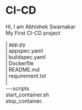 # CI-CD

Hi, I am Abhishek Swarnakar
<br>
My First CI-CD project

|   app.py
<br>
|   appspec.yaml
<br>
|   buildspec.yaml
<br>
|   Dockerfile
<br>
|   README.md
<br>
|   requirement.txt
<br>
|   
\---scripts
<br>
        start_container.sh
        <br>
        stop_container.
        
